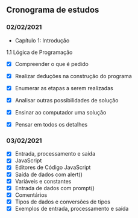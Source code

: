 ## Cronograma de estudos 

### 02/02/2021

-  Capítulo 1: Introdução

  1.1 Lógica de Programação

  - [x] Compreender o que é pedido
  - [x] Realizar deduções na construção do programa
  - [x] Enumerar as etapas a serem realizadas
  - [x] Analisar outras possibilidades de solução 
  - [x] Ensinar ao computador uma solução
  - [x] Pensar em todos os detalhes

  

  ### 03/02/2021
  
  - [x] Entrada, processamento e saída
  - [x] JavaScript
  - [x] Editores de Código JavaScript
  - [x] Saída de dados com alert()
  - [x] Variáveis e constantes
  - [x] Entrada de dados com prompt()
  - [x] Comentários
  - [x] Tipos de dados e conversões de tipos
  - [x] Exemplos de entrada, processamento e saída